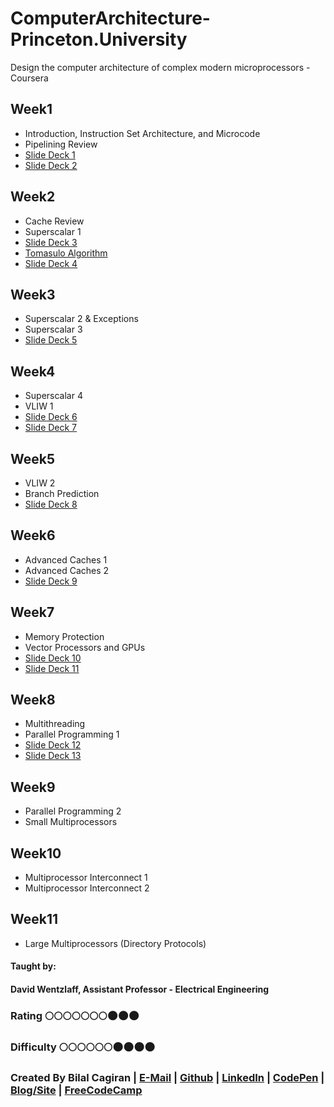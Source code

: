 # ComputerArchitecture-Princeton.University
Design the computer architecture of complex modern microprocessors - Coursera

## Week1
* Introduction, Instruction Set Architecture, and Microcode
* Pipelining Review
* [Slide Deck 1](https://d396qusza40orc.cloudfront.net/comparch%2Fcomparch-002%2Flecture_slides%2FSD1_16ijTgPupY.pdf)
* [Slide Deck 2](https://d396qusza40orc.cloudfront.net/comparch%2Fcomparch-002%2Flecture_slides%2FSD2_XAek1vrBgk.pdf)
## Week2 
* Cache Review
* Superscalar 1
* [Slide Deck 3](https://d396qusza40orc.cloudfront.net/comparch%2Fcomparch-002%2Flecture_slides%2FSD3_DbiWHJtBiA.pdf)
* [Tomasulo Algorithm](http://ieeexplore.ieee.org/document/5392028/)
* [Slide Deck 4](https://d396qusza40orc.cloudfront.net/comparch%2Fcomparch-002%2Flecture_slides%2FSD4_dqdV3aPawQ.pdf)
## Week3
* Superscalar 2 & Exceptions
* Superscalar 3
* [Slide Deck 5](https://d396qusza40orc.cloudfront.net/comparch%2Fcomparch-002%2Flecture_slides%2FSD5_IJFP1Ym1w1.pdf)
## Week4
* Superscalar 4
* VLIW 1
* [Slide Deck 6](https://d396qusza40orc.cloudfront.net/comparch%2Fcomparch-002%2Flecture_slides%2FSD6_xoAhd9IXVh.pdf)
* [Slide Deck 7](https://d396qusza40orc.cloudfront.net/comparch%2Fcomparch-002%2Flecture_slides%2FSD7_rg57xcuFRr.pdf)
## Week5
* VLIW 2
* Branch Prediction
* [Slide Deck 8](https://d396qusza40orc.cloudfront.net/comparch/comparch-002/lecture_slides/SD8_aOhftfzqnd.pdf)
## Week6
* Advanced Caches 1
* Advanced Caches 2
* [Slide Deck 9](https://d396qusza40orc.cloudfront.net/comparch%2Fcomparch-002%2Flecture_slides%2FSD9_4WI3DvS6xX.pdf)
## Week7
* Memory Protection
* Vector Processors and GPUs
* [Slide Deck 10](https://d396qusza40orc.cloudfront.net/comparch%2Fcomparch-002%2Flecture_slides%2FSD10_m7yr6DRMEh.pdf)
* [Slide Deck 11](https://d396qusza40orc.cloudfront.net/comparch%2Fcomparch-002%2Flecture_slides%2FSD11_N1K3ZoN59P.pdf)
## Week8
* Multithreading
* Parallel Programming 1
* [Slide Deck 12](https://d396qusza40orc.cloudfront.net/comparch%2Fcomparch-002%2Flecture_slides%2FSD12_jOsvHfPHA8.pdf)
* [Slide Deck 13](https://d396qusza40orc.cloudfront.net/comparch%2Fcomparch-002%2Flecture_slides%2FSD13_Es2WjeLrHf.pdf)
## Week9
* Parallel Programming 2
* Small Multiprocessors
## Week10
* Multiprocessor Interconnect 1
* Multiprocessor Interconnect 2
## Week11
* Large Multiprocessors (Directory Protocols)

#### Taught by: 
#### David Wentzlaff, Assistant Professor - Electrical Engineering

### Rating :full_moon::full_moon::full_moon::full_moon::full_moon::full_moon::full_moon::new_moon::new_moon::new_moon:
### Difficulty :full_moon::full_moon::full_moon::full_moon::full_moon::full_moon::new_moon::new_moon::new_moon::new_moon:

### Created By Bilal Cagiran | [E-Mail](mailto:bcagiran@hotmail.com) | [Github](https://github.com/extwiii/) | [LinkedIn](https://linkedin.com/in/bilalcagiran) | [CodePen](http://codepen.io/extwiii/) | [Blog/Site](http://bilalcagiran.com) | [FreeCodeCamp](https://www.freecodecamp.com/extwiii) 
